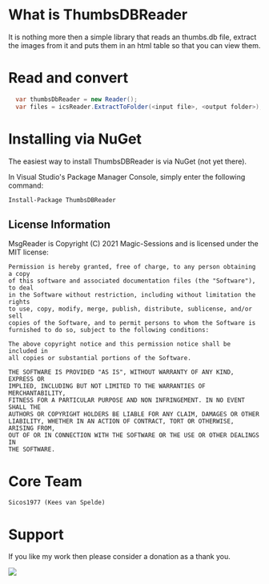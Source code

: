 What is ThumbsDBReader
=========

It is nothing more then a simple library that reads an thumbs.db file, extract the images from it and puts them in an html table so that you can view them.

Read and convert
============
```c#
  var thumbsDbReader = new Reader();
  var files = icsReader.ExtractToFolder(<input file>, <output folder>);
```

Installing via NuGet
====================

The easiest way to install ThumbsDBReader is via NuGet (not yet there).

In Visual Studio's Package Manager Console, simply enter the following command:

    Install-Package ThumbsDBReader

## License Information

MsgReader is Copyright (C) 2021 Magic-Sessions and is licensed under the MIT license:

    Permission is hereby granted, free of charge, to any person obtaining a copy
    of this software and associated documentation files (the "Software"), to deal
    in the Software without restriction, including without limitation the rights
    to use, copy, modify, merge, publish, distribute, sublicense, and/or sell
    copies of the Software, and to permit persons to whom the Software is
    furnished to do so, subject to the following conditions:

    The above copyright notice and this permission notice shall be included in
    all copies or substantial portions of the Software.

    THE SOFTWARE IS PROVIDED "AS IS", WITHOUT WARRANTY OF ANY KIND, EXPRESS OR
    IMPLIED, INCLUDING BUT NOT LIMITED TO THE WARRANTIES OF MERCHANTABILITY,
    FITNESS FOR A PARTICULAR PURPOSE AND NON INFRINGEMENT. IN NO EVENT SHALL THE
    AUTHORS OR COPYRIGHT HOLDERS BE LIABLE FOR ANY CLAIM, DAMAGES OR OTHER
    LIABILITY, WHETHER IN AN ACTION OF CONTRACT, TORT OR OTHERWISE, ARISING FROM,
    OUT OF OR IN CONNECTION WITH THE SOFTWARE OR THE USE OR OTHER DEALINGS IN
    THE SOFTWARE.

Core Team
=========
    Sicos1977 (Kees van Spelde)

Support
=======
If you like my work then please consider a donation as a thank you.

<a href="https://www.paypal.com/cgi-bin/webscr?cmd=_s-xclick&hosted_button_id=NS92EXB2RDPYA" target="_blank"><img src="https://www.paypalobjects.com/en_US/i/btn/btn_donate_LG.gif" /></a>
